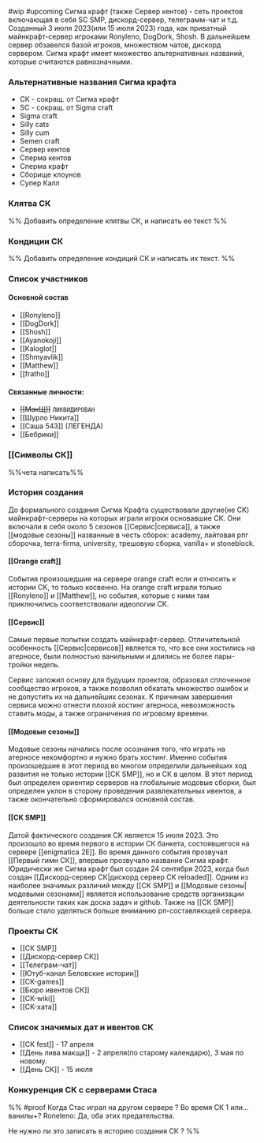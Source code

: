 #wip #upcoming 
Сигма крафт (также Сервер кентов) - сеть проектов включающая в себя SC SMP, дискорд-сервер, телеграмм-чат и т.д. Созданный 3 июля 2023(или 15 июля 2023) года, как приватный майнкрафт-сервер игроками Ronyleno, DogDork, Shosh. В дальнейшем сервер обзавелся базой игроков, множеством чатов, дискорд сервером.
Сигма крафт имеет множество альтернативных названий, которые считаются равнозначными.
### Альтернативные названия Сигма крафта
* СК - сокращ. от Сигма крафт
* SC - сокращ. от Sigma craft
* Sigma craft
* Silly cats
* Silly cum
* Semen craft
* Сервер кентов
* Сперма кентов
* Сперма крафт
* Сборище клоунов
* Супер Калл


### Клятва СК
%%
Добавить определение клятвы СК,  и написать ее текст
%%

### Кондиции СК
%%
Добавить определение кондиций СК и написать их текст.
%%

### Список участников
#### Основной состав
* [[Ronyleno]]
* [[DogDork]]
* [[Shosh]]
* [[Ayanokoji]]
* [[Kaloglot]]
* [[Shmyavlik]]
* [[Matthew]]
* [[fratho]]

#### Связанные личности:
- ~~[[МакЩ]]~~ `ЛИКВИДИРОВАН`
- [[Шурло Никита]]
- [[Саша 543]] (ЛЕГЕНДА)
- [[Бебрики]]

### [[Символы СК]]
%%чета написать%%

### История создания
До формального создания Сигма Крафта существовали другие(не СК) майнкрафт-серверы на которых играли игроки основавшие СК. Они включали в себя около 5 сезонов [[Сервис|сервиса]], а также [[модовые сезоны]] названные в честь сборок: academy, лайтовая рпг сборочка, terra-firma, university, трешовую сборка, vanilla+ и stoneblock.

#### [[Orange craft]]
События произошедшие на сервере orange craft если и относить к истории CK, то только косвенно. На orange craft играли только [[Ronyleno]] и [[Matthew]], но события, которые с ними там приключились соответствовали идеологии CK. 
#### [[Сервис]]
Самые первые попытки создать майнкрафт-сервер. Отличительной особенность [[Сервис|сервисов]] является то, что все они хостились на атерносе, были полностью ванильными и длились не более пары-тройки недель.

Сервис заложил основу для будущих проектов, образовал сплоченное сообщество игроков, а также позволил обкатать множество ошибок и не допустить их на дальнейших сезонах. К причинам завершения сервиса можно отнести плохой хостинг атерноса, невозможность ставить моды, а также ограничения по игровому времени.
#### [[Модовые сезоны]]
Модовые сезоны начались после осознания того, что играть на атерносе некомфортно и нужно брать хостинг. Именно события произошедшие в этот период во многом определили дальнейших ход развития не только истории [[СК SMP]], но и СК в целом. 
В этот период был определен ориентир серверов на глобальные модовые сборки, был определен уклон в сторону проведения развлекательных ивентов, а также окончательно сформировался основной состав.

#### [[СК SMP]]
Датой фактического создания CK является 15 июля 2023. Это произошло во время первого в истории СК банкета, состоявшегося на сервере [[enigmatica 2E]]. Во время данного события прозвучал [[Первый гимн СК]], впервые прозвучало название Сигма крафт. Юридически же Сигма крафт был создан 24 сентября 2023, когда был создан [[Дискорд-сервер СК|дискорд сервер СК reloaded]].
Одним из наиболее значимых различий между [[СК SMP]] и [[Модовые сезоны|модовыми сезонами]] является использование средств организации деятельности таких как доска задач и github. Также на [[СК SMP]] больше стало уделяться больше вниманию рп-составляющей сервера.
### Проекты СК
* [[СК SMP]]
* [[Дискорд-сервер СК]]
* [[Телеграм-чат]]
* [[Ютуб-канал Беловские истории]]
* [[СК-games]]
* [[Бюро ивентов СК]] 
* [[СК-wiki]]
* [[CK-хата]]

### Список значимых дат и ивентов СК
- [[СК fest]] - 17 апреля
- [[День лива макща]] - 2 апреля(по старому календарю), 3 мая по новому.
- [[День СК]] - 15 июля
### Конкуренция СК с серверами Стаса

%%
#proof Когда Стас играл на другом сервере ? Во время СК 1 или... ванилы+?
Roneleno: Да, оба этих предательства.

Не нужно ли это записать в историю создания СК ?
%%